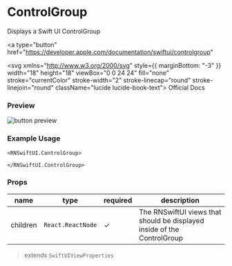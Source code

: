 # ControlGroup

Displays a Swift UI ControlGroup

<a type="button" href="https://developer.apple.com/documentation/swiftui/controlgroup" 



>
<svg xmlns="http://www.w3.org/2000/svg" style={{  marginBottom: "-3"  }} width="18" height="18" viewBox="0 0 24 24" fill="none" stroke="currentColor" stroke-width="2" stroke-linecap="round" stroke-linejoin="round" className="lucide lucide-book-text"><path d="M4 19.5v-15A2.5 2.5 0 0 1 6.5 2H19a1 1 0 0 1 1 1v18a1 1 0 0 1-1 1H6.5a1 1 0 0 1 0-5H20"/><path d="M8 11h8"/><path d="M8 7h6"/></svg>
Official Docs
</a>

### Preview
<div style={{  width: "80%", minHeight: "20%", backgroundColor: "rgb(195,195,198)", border: "1px solid rgb(204, 204, 204)", borderRadius: 12, overflow: "hidden"  }}><div style={{  height: 30, backgroundColor: "rgb(240, 240, 240)", display: "flex", alignItems: "center", padding: "0px 10"  }}><div style={{  width: 12, height: 12, borderRadius: "50%", backgroundColor: "rgb(255, 95, 87)", marginRight: 5, display: "inline-block", marginLeft: 10 }}></div><div style={{  width: 12, height: 12, borderRadius: "50%", backgroundColor: "rgb(255, 189, 46)", marginRight: 5, display: "inline-block"  }}></div><div style={{  width: 12, height: 12, borderRadius: "50%", backgroundColor: "rgb(40, 201, 64)", marginRight: 5, display: "inline-block"  }}></div></div><div>


![button preview](@site/static/img/docs/controlgroup.png)


</div></div>


### Example Usage

```tsx
<RNSwiftUI.ControlGroup>
   
</RNSwiftUI.ControlGroup>
```


### Props

| name | type | required | description | 
|------|------|----------|-------------|
|  children    |   `React.ReactNode`   |      ✓    |    The RNSwiftUI views that should be displayed inside of the ControlGroup         |

> extends `SwiftUIViewProperties`